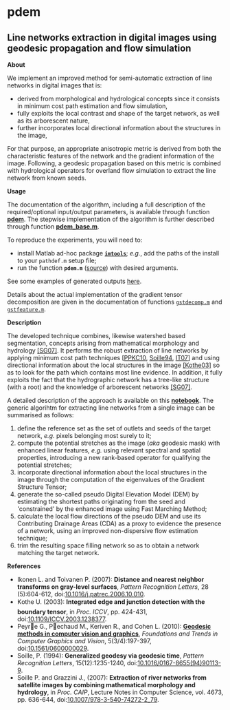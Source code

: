 pdem
====

Line networks extraction in digital images using geodesic propagation and flow simulation
---

**About**

We implement an improved method for semi-automatic extraction of line networks in digital images that is:
* derived from morphological and hydrological concepts since it consists in minimum cost path estimation and flow simulation,
* fully exploits the local contrast and shape of the target network, as well as its arborescent nature,
* further incorporates local directional information about the structures in the image,

For that purpose, an appropriate anisotropic metric is derived from both the characteristic features of the  network and the gradient information of the image. Following, a geodesic propagation based on this metric is combined with hydrological operators for overland flow simulation to extract the line network from known seeds.

**Usage** 

The documentation of the algorithm, including a full description of the required/optional input/output parameters, is available through function [**pdem**](https://gjacopo.github.io/imtools/surface/pdem.html). The stepwise implementation of the algorithm is further described through function [**pdem_base.m**](https://gjacopo.github.io/imtools/docs/surface/pdem_base.html).

To reproduce the experiments, you will need to:
* install Matlab ad-hoc package [**`imtools`**](https://gjacopo.github.io/imtools/); _e.g._, add the paths of the install to your `pathdef.m` setup file;
* run the function **`pdem.m`** ([source](../../surface/pdem.m)) with desired arguments.

See some examples of generated outputs [here](paper.ipynb).

Details about the actual implementation of the gradient tensor decomposition are given in the documentation of functions [`gstdecomp.m`](https://gjacopo.github.io/imtools/derive/gstdecomp.html) and [`gstfeature.m`](https://gjacopo.github.io/imtools/derive/gstfeature.html). 

**Description**

The developed technique combines, likewise watershed based segmentation, concepts arising from mathematical morphology and hydrology [[SG07]](#SG07). It performs the robust extraction of line networks by applying minimum cost path techniques [[PPKC10](#PPKC10), [Soille94](#Soille94), [IT07](#IT07)] and using directional information about the local structures in the image [[Kothe03]](#Kothe03) so as to look for the path which contains most line evidence. In addition, it fully exploits the fact that the hydrographic network has a tree-like structure (with a root) and the knowledge of arborescent networks [[SG07]](#SG07).

A detailed description of the approach is available on this [**notebook**](paper.ipynb). The generic algorihtm for extracting line networks from a single image can be summarised as follows:
1. define the reference set as the set of outlets and seeds of the target network, _e.g._ pixels belonging most surely to it;2. compute the potential stretches as the image (_aka_ geodesic mask) with enhanced linear features, _e.g._ using relevant spectral and spatial properties, introducing a new rank-based operator for qualifying the potential stretches;
3. incorporate directional information about the local structures in the image through the computation of the eigenvalues of the Gradient Structure Tensor;4. generate the so-called pseudo Digital Elevation Model (DEM) by estimating the shortest paths originating from the seed and 'constrained' by the enhanced image using Fast Marching Method;
5. calculate the local flow directions of the pseudo DEM and use its Contributing Drainage Areas (CDA) as a proxy to evidence the presence of a network, using an improved non-dispersive flow estimation technique;6. trim the resulting space filling network so as to obtain a network matching the target network.

**<a name="References"></a>References** 

* <a name="IT07"></a>Ikonen L. and Toivanen P. (2007): **Distance and nearest neighbor transforms ongray-level surfaces**, _Pattern Recognition Letters_, 28 (5):604-612, doi:[10.1016/j.patrec.2006.10.010](http://dx.doi.org/10.1016/j.patrec.2006.10.010).
* <a name="Kothe03"></a>Kothe U. (2003): **Integrated edge and junction detection with the boundarytensor**, in _Proc. ICCV_, pp. 424-431, doi:[10.1109/ICCV.2003.1238377](http://dx.doi.org/10.1109/ICCV.2003.1238377).
* <a name="PPKC10"></a>Peyre G., Pechaud M., Keriven R., and Cohen L. (2010): [**Geodesic methods in computer vision and graphics**](https://hal.archives-ouvertes.fr/hal-00528999/document), _Foundations and Trends in Computer Graphics and Vision_, 5(3/4):197-397, doi:[10.1561/0600000029](http://dx.doi.org/10.1561/0600000029).
* <a name="Soille94"></a>Soille, P. (1994): **Generalized geodesy via geodesic time**, _Pattern Recognition Letters_, 15(12):1235-1240, doi:[10.1016/0167-8655(94)90113-9](http://dx.doi.org/10.1016/0167-8655(94)90113-9).* <a name="SG07"></a>Soille P. and Grazzini J., (2007): **Extraction of river networks from satellite images by combining mathematical morphology and hydrology**, in _Proc. CAIP_, Lecture Notes in Computer Science, vol. 4673, pp. 636-644, doi:[10.1007/978-3-540-74272-2_79](http://dx.doi.org/10.1007/978-3-540-74272-2_79).


